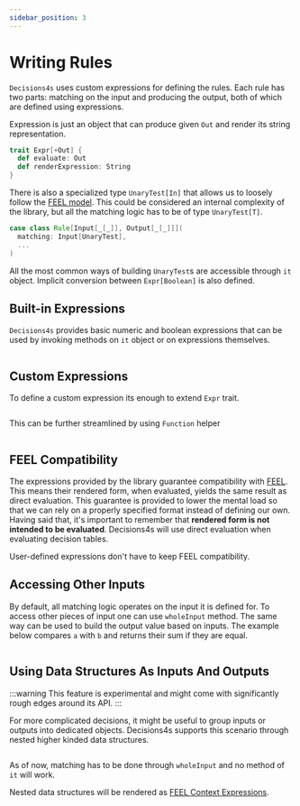 ```yaml
---
sidebar_position: 3
---
```


# Writing Rules

`Decisions4s` uses custom expressions for defining the rules.
Each rule has two parts: matching on the input and producing the output, both of which are defined using
expressions.

Expression is just an object that can produce given `Out` and render its string representation.

<!-- @formatter:off -->
```scala 
trait Expr[+Out] {
  def evaluate: Out
  def renderExpression: String
}
```
<!-- @formatter:on -->

There is also a specialized type `UnaryTest[In]` that allows us to loosely follow
the [FEEL model](https://docs.camunda.io/docs/components/modeler/feel/language-guide/feel-unary-tests/). This could be
considered an internal complexity of the library, but all the matching logic has to be of type `UnaryTest[T]`.

<!-- @formatter:off -->
```scala
case class Rule[Input[_[_]], Output[_[_]]](
  matching: Input[UnaryTest],
  ...
)
```
<!-- @formatter:on -->

All the most common ways of building `UnaryTest`s are accessible through `it` object.
Implicit conversion between `Expr[Boolean]` is also defined.

## Built-in Expressions

`Decisions4s` provides basic numeric and boolean expressions that can be used by invoking methods on `it` object or on
expressions themselves.

```scala file=./main/scala/decisions4s/example/docs/ExpressionsExample.scala start=start_expr end=end_expr
```

## Custom Expressions

To define a custom expression its enough to extend `Expr` trait.

```scala file=./main/scala/decisions4s/example/docs/ExpressionsExample.scala start=start_custom_generic end=end_custom_generic
```

This can be further streamlined by using `Function` helper

```scala file=./main/scala/decisions4s/example/docs/ExpressionsExample.scala start=start_custom_streamlined end=end_custom_streamlined
```

## FEEL Compatibility

The expressions provided by the library guarantee compatibility
with [FEEL](https://docs.camunda.io/docs/components/modeler/feel/what-is-feel/). This means their rendered form, when
evaluated, yields the same result as direct evaluation. This guarantee is provided to lower the mental load so that we
can rely on a properly specified format instead of defining our own. Having said that, it's important to remember that
**rendered form is not intended to be evaluated**. Decisions4s will use direct evaluation when evaluating decision
tables.

User-defined expressions don't have to keep FEEL compatibility.

## Accessing Other Inputs

By default, all matching logic operates on the input it is defined for.
To access other pieces of input one can use `wholeInput` method.
The same way can be used to build the output value based on inputs.
The example below compares `a` with `b` and returns their sum if they are equal.

```scala file=./main/scala/decisions4s/example/docs/RulesExample.scala start=start_whole_input end=end_whole_input
```

## Using Data Structures As Inputs And Outputs

:::warning
This feature is experimental and might come with significantly rough edges around its API.
:::

For more complicated decisions, it might be useful to group inputs or outputs into dedicated objects.
Decisions4s supports this scenario through nested higher kinded data structures.

```scala file=./main/scala/decisions4s/example/docs/RulesExample.scala start=start_nested_structures end=end_nested_structures
```

As of now, matching has to be done through `wholeInput` and no method of `it` will work.

Nested data structures will be rendered
as [FEEL Context Expressions](https://docs.camunda.io/docs/components/modeler/feel/language-guide/feel-context-expressions/). 
